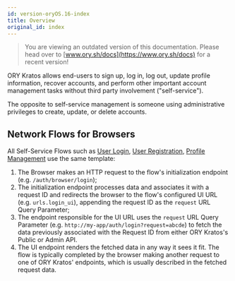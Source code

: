 ```yaml
---
id: version-oryOS.16-index
title: Overview
original_id: index
---
```


> You are viewing an outdated version of this documentation. Please head over
> to [www.ory.sh/docs](https://www.ory.sh/docs) for a recent version!

ORY Kratos allows end-users to sign up, log in, log out, update profile
information, recover accounts, and perform other important account management
tasks without third party involvement ("self-service").

The opposite to self-service management is someone using administrative
privileges to create, update, or delete accounts.

## Network Flows for Browsers

All Self-Service Flows such as [User Login](./user-login.md),
[User Registration](./user-login-user-registration.md),
[Profile Management](./user-profile-management.md) use the same template:

1. The Browser makes an HTTP request to the flow's initialization endpoint (e.g.
   `/auth/browser/login`);
2. The initialization endpoint processes data and associates it with a request
   ID and redirects the browser to the flow's configured UI URL (e.g.
   `urls.login_ui`), appending the request ID as the `request` URL Query
   Parameter;
3. The endpoint responsible for the UI URL uses the `request` URL Query
   Parameter (e.g. `http://my-app/auth/login?request=abcde`) to fetch the data
   previously associated with the Request ID from either ORY Kratos's Public or
   Admin API.
4. The UI endpoint renders the fetched data in any way it sees it fit. The flow
   is typically completed by the browser making another request to one of ORY
   Kratos' endpoints, which is usually described in the fetched request data.
